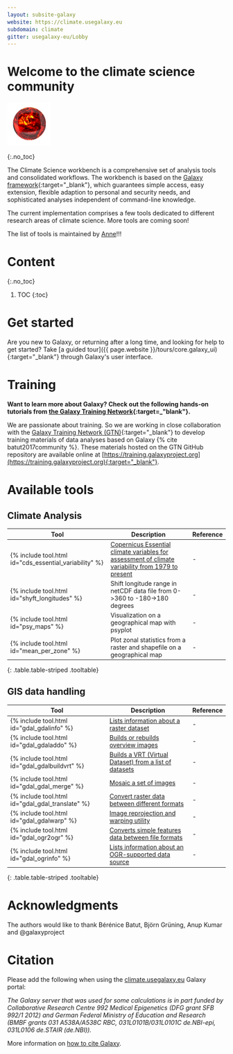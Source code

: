 ```yaml
---
layout: subsite-galaxy
website: https://climate.usegalaxy.eu
subdomain: climate
gitter: usegalaxy-eu/Lobby
---
```


# Welcome to the climate science community

<img src="/assets/media/Galaxy-climate-logo.png" height="100px" alt="Galaxy Climate"/>

{:.no_toc}

The Climate Science workbench is a comprehensive set of analysis tools and consolidated workflows.
The workbench is based on the [Galaxy framework](https://galaxyproject.org){:target="_blank"},
which guarantees simple access, easy extension, flexible adaption to personal and security needs,
and sophisticated analyses independent of command-line knowledge.

The current implementation comprises a few tools dedicated to different research areas of climate science. More tools are coming soon!

The list of tools is maintained by [Anne](https://github.com/annefou)!!!

# Content
{:.no_toc}

1. TOC
{:toc}


# Get started

Are you new to Galaxy, or returning after a long time, and looking for help to get started? Take [a guided tour]({{ page.website }}/tours/core.galaxy_ui){:target="_blank"} through Galaxy's user interface.

# Training

**Want to learn more about Galaxy? Check out the following hands-on tutorials from [the Galaxy Training Network](https://galaxyproject.github.io/training-material/){:target=_"blank"}.**

We are passionate about training. So we are working in close collaboration with the [Galaxy Training Network (GTN)](https://galaxyproject.org/teach/gtn/){:target="_blank"} to develop training materials of data analyses based on Galaxy {% cite batut2017community %}. These materials hosted on the GTN GitHub repository are available online at [https://training.galaxyproject.org](https://training.galaxyproject.org){:target="_blank"}.


# Available tools

## Climate Analysis

Tool | Description | Reference
--- | --- | ---
{% include tool.html id="cds_essential_variability" %} | [Copernicus Essential climate variables for assessment of climate variability from 1979 to present](https://cds.climate.copernicus.eu/cdsapp#!/dataset/ecv-for-climate-change?tab=overview)  | -
{% include tool.html id="shyft_longitudes" %} | Shift longitude range in netCDF data file from 0->360 to -180->180 degrees | -
{% include tool.html id="psy_maps" %} | Visualization on a geographical map with psyplot | -
{% include tool.html id="mean_per_zone" %} | Plot zonal statistics from a raster and shapefile on a geographical map | -
{: .table.table-striped .tooltable}

## GIS data handling

Tool | Description | Reference
--- | --- | ---
{% include tool.html id="gdal_gdalinfo" %} | [Lists information about a raster dataset](https://gdal.org/programs/gdalinfo.html)  | -
{% include tool.html id="gdal_gdaladdo" %} | [Builds or rebuilds overview images](https://gdal.org/programs/gdaladdo.html)  | -
{% include tool.html id="gdal_gdalbuildvrt" %} | [Builds a VRT (Virtual Dataset) from a list of datasets](https://gdal.org/programs/gdalbuildvrt.html)  | -
{% include tool.html id="gdal_gdal_merge" %} | [Mosaic a set of images](https://gdal.org/programs/gdal_merge.html)  | -
{% include tool.html id="gdal_gdal_translate" %} | [Convert raster data between different formats](https://gdal.org/programs/gdal_translate.html)  | -
{% include tool.html id="gdal_gdalwarp" %} | [Image reprojection and warping utility](https://gdal.org/programs/gdalwarp.html)  | -
{% include tool.html id="gdal_ogr2ogr" %} |  [Converts simple features data between file formats](https://gdal.org/programs/ogr2ogr.html) | -
{% include tool.html id="gdal_ogrinfo" %} |  [Lists information about an OGR-supported data source](https://gdal.org/programs/ogrinfo.html) | -
{: .table.table-striped .tooltable}

# Acknowledgments

The authors would like to thank Bérénice Batut,  Björn Grüning, Anup Kumar and @galaxyproject

# Citation

Please add the following when using the [climate.usegalaxy.eu](https://climate.usegalaxy.eu) Galaxy portal:

*The Galaxy server that was used for some calculations is in part funded by Collaborative Research Centre 992 Medical Epigenetics (DFG grant SFB 992/1 2012) and
German Federal Ministry of Education and Research (BMBF grants 031 A538A/A538C RBC, 031L0101B/031L0101C de.NBI-epi, 031L0106 de.STAIR (de.NBI)).*

More information on [how to cite Galaxy](https://galaxyproject.org/citing-galaxy/).
